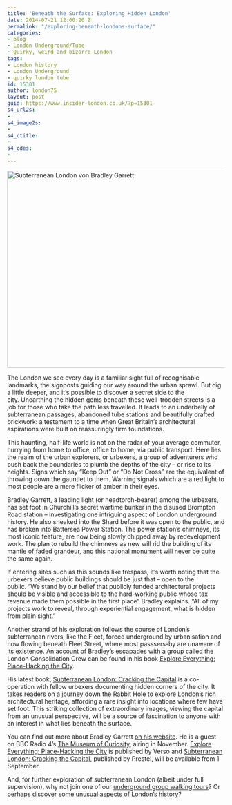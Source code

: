 ```yaml
---
title: 'Beneath the Surface: Exploring Hidden London'
date: 2014-07-21 12:00:20 Z
permalink: "/exploring-beneath-londons-surface/"
categories:
- blog
- London Underground/Tube
- Quirky, weird and bizarre London
tags:
- London history
- London Underground
- quirky london tube
id: 15301
author: london75
layout: post
guid: https://www.insider-london.co.uk/?p=15301
s4_url2s:
-
s4_image2s:
-
s4_ctitle:
-
s4_cdes:
-
---
```


[<img class="wp-image-15304 size-full aligncenter" src="/wp-content/uploads/2014/07/Mini-Subterranean-London-resized.jpg" alt="Subterranean London von Bradley Garrett" width="569" height="457" />](/wp-content/uploads/2014/07/Mini-Subterranean-London-resized.jpg)

The London we see every day is a familiar sight full of recognisable landmarks, the signposts guiding our way around the urban sprawl. But dig a little deeper, and it’s possible to discover a secret side to the city. Unearthing the hidden gems beneath these well-trodden streets is a job for those who take the path less travelled. It leads to an underbelly of subterranean passages, abandoned tube stations and beautifully crafted brickwork: a testament to a time when Great Britain’s architectural aspirations were built on reassuringly firm foundations.

This haunting, half-life world is not on the radar of your average commuter, hurrying from home to office, office to home, via public transport. Here lies the realm of the urban explorers, or urbexers, a group of adventurers who push back the boundaries to plumb the depths of the city – or rise to its heights. Signs which say “Keep Out” or “Do Not Cross” are the equivalent of throwing down the gauntlet to them. Warning signals which are a red light to most people are a mere flicker of amber in their eyes.

Bradley Garrett, a leading light (or headtorch-bearer) among the urbexers, has set foot in Churchill’s secret wartime bunker in the disused Brompton Road station – investigating one intriguing aspect of London underground history. He also sneaked into the Shard before it was open to the public, and has broken into Battersea Power Station. The power station’s chimneys, its most iconic feature, are now being slowly chipped away by redevelopment work. The plan to rebuild the chimneys as new will rid the building of its mantle of faded grandeur, and this national monument will never be quite the same again.

If entering sites such as this sounds like trespass, it’s worth noting that the urbexers believe public buildings should be just that &#8211; open to the public. “We stand by our belief that publicly funded architectural projects should be visible and accessible to the hard-working public whose tax revenue made them possible in the first place” Bradley explains. “All of my projects work to reveal, through experiential engagement, what is hidden from plain sight.”

Another strand of his exploration follows the course of London’s subterranean rivers, like the Fleet, forced underground by urbanisation and now flowing beneath Fleet Street, where most passsers-by are unaware of its existence. An account of Bradley’s escapades with a group called the London Consolidation Crew can be found in his book <a href="http://www.amazon.co.uk/Explore-Everything-Place-hacking-Bradley-Garrett/dp/1781681295/ref=sr_1_1?ie=UTF8&qid=1405942295&sr=8-1&keywords=Bradley+Garrett" target="_blank">Explore Everything: Place-Hacking the City</a>.

His latest book, <a href="http://www.amazon.co.uk/Subterranean-London-Cracking-Bradley-Garrett/dp/3791349457/ref=sr_1_2?ie=UTF8&qid=1405942295&sr=8-2&keywords=Bradley+Garrett" target="_blank">Subterranean London: Cracking the Capital</a> is a co-operation with fellow urbexers documenting hidden corners of the city. It takes readers on a journey down the Rabbit Hole to explore London’s rich architectural heritage, affording a rare insight into locations where few have set foot. This striking collection of extraordinary images, viewing the capital from an unusual perspective, will be a source of fascination to anyone with an interest in what lies beneath the surface.

You can find out more about Bradley Garrett <a href="http://www.bradleygarrett.com" target="_blank">on his website</a>. He is a guest on BBC Radio 4&#8217;s <a href="http://www.bbc.co.uk/programmes/b00k3wvk" target="_blank">The Museum of Curiosity</a>, airing in November. <a href="http://www.amazon.co.uk/Explore-Everything-Place-hacking-Bradley-Garrett/dp/1781681295/ref=sr_1_1?ie=UTF8&qid=1405942295&sr=8-1&keywords=Bradley+Garrett" target="_blank">Explore Everything: Place-Hacking the City</a> is published by Verso and <a href="http://www.amazon.co.uk/Subterranean-London-Cracking-Bradley-Garrett/dp/3791349457/ref=sr_1_2?ie=UTF8&qid=1405942295&sr=8-2&keywords=Bradley+Garrett" target="_blank">Subterranean London: Cracking the Capital</a>, published by Prestel, will be available from 1 September.

And, for further exploration of subterranean London (albeit under full supervision), why not join one of our <a title="Underground tube walking tours" href="https://www.insider-london.co.uk/london-underground-tube-tours/" target="_blank">underground group walking tours</a>? Or perhaps <a title="quirky London walking tours" href="https://www.insider-london.co.uk/quirky-weird-london-walking-tours/" target="_blank">discover some unusual aspects of London’s history</a>?
